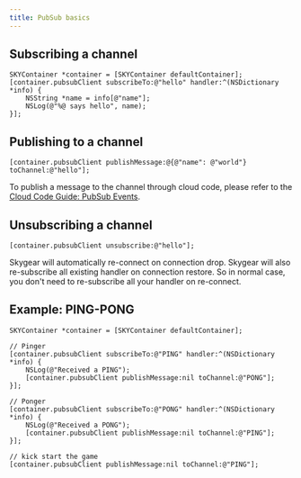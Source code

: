 ```yaml
---
title: PubSub basics
---
```


## Subscribing a channel

```obj-c
SKYContainer *container = [SKYContainer defaultContainer];
[container.pubsubClient subscribeTo:@"hello" handler:^(NSDictionary *info) {
    NSString *name = info[@"name"];
    NSLog(@"%@ says hello", name);
}];
```

## Publishing to a channel

```obj-c
[container.pubsubClient publishMessage:@{@"name": @"world"} toChannel:@"hello"];
```

To publish a message to the channel through cloud code, please refer to the
[Cloud Code Guide: PubSub Events][cloud-code-pubsub].

## Unsubscribing a channel

```obj-c
[container.pubsubClient unsubscribe:@"hello"];
```
Skygear will automatically re-connect on connection drop. Skygear will also
re-subscribe all existing handler on connection restore. So in normal case,
you don't need to re-subscribe all your handler on re-connect.

## Example: PING-PONG

```obj-c
SKYContainer *container = [SKYContainer defaultContainer];

// Pinger
[container.pubsubClient subscribeTo:@"PING" handler:^(NSDictionary *info) {
    NSLog(@"Received a PING");
    [container.pubsubClient publishMessage:nil toChannel:@"PONG"];
}];

// Ponger
[container.pubsubClient subscribeTo:@"PONG" handler:^(NSDictionary *info) {
    NSLog(@"Received a PONG");
    [container.pubsubClient publishMessage:nil toChannel:@"PING"];
}];

// kick start the game
[container.pubsubClient publishMessage:nil toChannel:@"PING"];
```

[cloud-code-pubsub]: /guide/cloud-code/calling-skygear-api/python#pubsub-events
